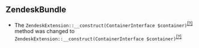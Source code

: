 ZendeskBundle
-------------
* The `ZendeskExtension::__construct(ContainerInterface $container)`<sup>[[?]](https://github.com/oroinc/OroCRMZendeskBundle/tree/4.0.0-rc/Twig/ZendeskExtension.php#L23 "Oro\Bundle\ZendeskBundle\Twig\ZendeskExtension")</sup> method was changed to `ZendeskExtension::__construct(ContainerInterface $container)`<sup>[[?]](https://github.com/oroinc/OroCRMZendeskBundle/tree/4.0.0/Twig/ZendeskExtension.php#L31 "Oro\Bundle\ZendeskBundle\Twig\ZendeskExtension")</sup>

